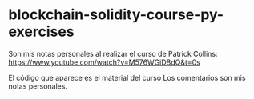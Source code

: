 # blockchain-solidity-course-py-exercises

Son mis notas personales al realizar el curso de Patrick Collins: 
https://www.youtube.com/watch?v=M576WGiDBdQ&t=0s

El código que aparece es el material del curso
Los comentarios son mis notas personales.
